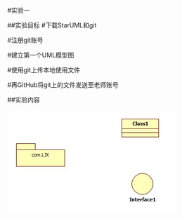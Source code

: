 #实验一


##实验目标
#下载StarUML和git

#注册git账号

#建立第一个UML模型图

#使用git上传本地使用文件

#再GitHub将git上的文件发送至老师账号

##实验内容

![第一个UML建模图](./model.jpg)